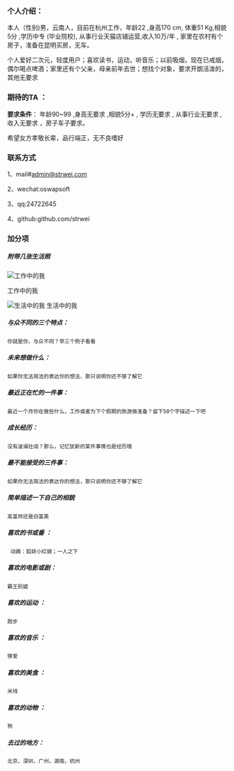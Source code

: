 
### 个人介绍：

本人（性别)男，云南人，目前在杭州工作，年龄22 ,身高170 cm, 体重51 Kg,相貌5分 ,学历中专 (毕业院校), 从事行业天猫店铺运营,收入10万/年 , 家里在农村有个房子，准备在昆明买房，无车。

个人爱好二次元，轻度用户；喜欢读书，运动，听音乐；以前吸烟，现在已戒烟，偶尔喝点啤酒；家里还有个父亲，母亲前年去世；想找个对象，要求开朗活泼的，其他无要求


### 期待的TA ：

**要求条件**： 年龄90~99 ,身高无要求 ,相貌5分+ , 学历无要求 , 从事行业无要求 ,收入无要求 ，房子车子要求。

希望女方孝敬长辈，品行端正，无不良嗜好

### 联系方式 
1、mail#admin@strwei.com

2、wechat:oswapsoft

3、qq:24722645

4、github:github.com/strwei

### 加分项

##### 附带几张生活照

![工作中的我](https://i.loli.net/2018/05/26/5b090a1f9c426.jpg)

工作中的我

![生活中的我](https://i.loli.net/2018/05/26/5b090a3f949d2.jpg)
生活中的我

##### 与众不同的三个特点：
	你就是你，与众不同？举三个例子看看
##### 未来想做什么：
	如果你无法简洁的表达你的想法，那只说明你还不够了解它
##### 最近正在忙的一件事：
	最近一个月你在做些什么，工作或者为下个假期的旅游做准备？留下50个字描述一下吧
##### 成长经历：
	没有波澜壮阔？那么，记忆犹新的某件事情也是经历哦
##### 最不能接受的三件事：
	如果你无法简洁的表达你的想法，那只说明你还不够了解它
##### 简单描述一下自己的相貌 
	高富帅还是白富美
##### 喜欢的书或番 ：
	 动画：狐妖小红娘；一人之下
##### 喜欢的电影或剧： 
	霸王别姬
##### 喜欢的运动 ：
	跑步
##### 喜欢的音乐 ：
	够爱
##### 喜欢的美食 ：
	米线
##### 喜欢的动物 ：
	狗
##### 去过的地方： 
	北京，深圳，广州，湖南，杭州
	


